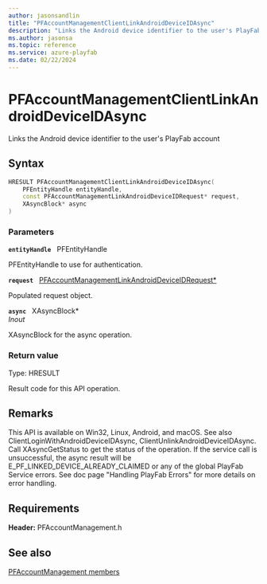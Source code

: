 ```yaml
---
author: jasonsandlin
title: "PFAccountManagementClientLinkAndroidDeviceIDAsync"
description: "Links the Android device identifier to the user's PlayFab account"
ms.author: jasonsa
ms.topic: reference
ms.service: azure-playfab
ms.date: 02/22/2024
---
```


# PFAccountManagementClientLinkAndroidDeviceIDAsync  

Links the Android device identifier to the user's PlayFab account  

## Syntax  
  
```cpp
HRESULT PFAccountManagementClientLinkAndroidDeviceIDAsync(  
    PFEntityHandle entityHandle,  
    const PFAccountManagementLinkAndroidDeviceIDRequest* request,  
    XAsyncBlock* async  
)  
```  
  
### Parameters  
  
**`entityHandle`** &nbsp; PFEntityHandle  
  
PFEntityHandle to use for authentication.  
  
**`request`** &nbsp; [PFAccountManagementLinkAndroidDeviceIDRequest*](../../pfaccountmanagementtypes/structs/pfaccountmanagementlinkandroiddeviceidrequest.md)  
  
Populated request object.  
  
**`async`** &nbsp; XAsyncBlock*  
*_Inout_*  
  
XAsyncBlock for the async operation.  
  
  
### Return value
Type: HRESULT
  
Result code for this API operation.
  
## Remarks  
  
This API is available on Win32, Linux, Android, and macOS. See also ClientLoginWithAndroidDeviceIDAsync, ClientUnlinkAndroidDeviceIDAsync. Call XAsyncGetStatus to get the status of the operation. If the service call is unsuccessful, the async result will be E_PF_LINKED_DEVICE_ALREADY_CLAIMED or any of the global PlayFab Service errors. See doc page "Handling PlayFab Errors" for more details on error handling.
  
## Requirements  
  
**Header:** PFAccountManagement.h
  
## See also  
[PFAccountManagement members](../pfaccountmanagement_members.md)  

  
  
